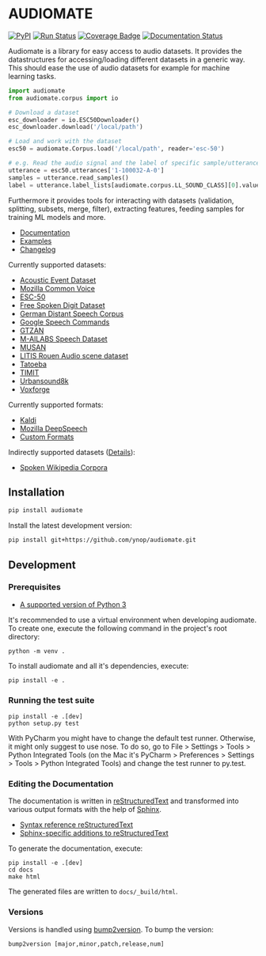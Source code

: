 # AUDIOMATE

[![PyPI](https://img.shields.io/pypi/v/audiomate.svg)](https://pypi.python.org/pypi/audiomate)
[![Run Status](https://api.shippable.com/projects/5a1d31821e6eda0700091230/badge?branch=master)](https://app.shippable.com/github/ynop/audiomate)
[![Coverage Badge](https://api.shippable.com/projects/5a1d31821e6eda0700091230/coverageBadge?branch=master)](https://app.shippable.com/github/ynop/audiomate)
[![Documentation Status](https://readthedocs.org/projects/audiomate/badge/?version=latest)](https://audiomate.readthedocs.io/en/latest/?badge=latest)

Audiomate is a library for easy access to audio datasets.
It provides the datastructures for accessing/loading different datasets in a generic way.
This should ease the use of audio datasets for example for machine learning tasks.

```python
import audiomate
from audiomate.corpus import io

# Download a dataset
esc_downloader = io.ESC50Downloader()
esc_downloader.download('/local/path')

# Load and work with the dataset
esc50 = audiomate.Corpus.load('/local/path', reader='esc-50')

# e.g. Read the audio signal and the label of specific sample/utterance
utterance = esc50.utterances['1-100032-A-0']
samples = utterance.read_samples()
label = utterance.label_lists[audiomate.corpus.LL_SOUND_CLASS][0].value
```

Furthermore it provides tools for interacting with datasets
(validation, splitting, subsets, merge, filter), extracting features,
feeding samples for training ML models and more.

* [Documentation](https://audiomate.readthedocs.io)   
* [Examples](https://github.com/ynop/audiomate/tree/master/examples)   
* [Changelog](https://audiomate.readthedocs.io/en/latest/notes/changelog.html)   

Currently supported datasets:
* [Acoustic Event Dataset](https://data.vision.ee.ethz.ch/cvl/ae_dataset/)
* [Mozilla Common Voice](https://voice.mozilla.org/)
* [ESC-50](https://github.com/karoldvl/ESC-50)
* [Free Spoken Digit Dataset](https://github.com/Jakobovski/free-spoken-digit-dataset)
* [German Distant Speech Corpus](https://www.inf.uni-hamburg.de/en/inst/ab/lt/resources/data/acoustic-models.html)
* [Google Speech Commands](https://research.googleblog.com/2017/08/launching-speech-commands-dataset.html)
* [GTZAN](https://marsyasweb.appspot.com/download/data_sets/)
* [M-AILABS Speech Dataset](http://www.m-ailabs.bayern/en/the-mailabs-speech-dataset/)
* [MUSAN](http://www.openslr.org/17/)
* [LITIS Rouen Audio scene dataset](https://sites.google.com/site/alainrakotomamonjy/home/audio-scene)
* [Tatoeba](https://tatoeba.org/)
* [TIMIT](https://github.com/philipperemy/timit)
* [Urbansound8k](http://urbansounddataset.weebly.com/urbansound8k.html)
* [Voxforge](http://www.voxforge.org/de)

Currently supported formats:
* [Kaldi](http://kaldi-asr.org/)
* [Mozilla DeepSpeech](https://github.com/mozilla/DeepSpeech)
* [Custom Formats](https://ynop.github.io/audiomate/documentation/formats.html)

Indirectly supported datasets ([Details](https://audiomate.readthedocs.io/en/v1.0.0/documentation/indirect_support.html)):
* [Spoken Wikipedia Corpora](https://nats.gitlab.io/swc/)

## Installation

```sh
pip install audiomate
```

Install the latest development version:

```sh
pip install git+https://github.com/ynop/audiomate.git
```

## Development

### Prerequisites

* [A supported version of Python 3](https://docs.python.org/devguide/index.html#status-of-python-branches)

It's recommended to use a virtual environment when developing audiomate.
To create one, execute the following command in the project's root directory:

```
python -m venv .
```

To install audiomate and all it's dependencies, execute:

```
pip install -e .
```

### Running the test suite

```
pip install -e .[dev]
python setup.py test
```

With PyCharm you might have to change the default test runner. Otherwise, it might only suggest to use nose. To do so, go to File > Settings > Tools > Python Integrated Tools (on the Mac it's PyCharm > Preferences > Settings > Tools > Python Integrated Tools) and change the test runner to py.test.

### Editing the Documentation

The documentation is written in [reStructuredText](http://docutils.sourceforge.net/rst.html) and transformed into various output formats with the help of [Sphinx](http://www.sphinx-doc.org/).

* [Syntax reference reStructuredText](http://docutils.sourceforge.net/docs/user/rst/quickref.html)
* [Sphinx-specific additions to reStructuredText](http://www.sphinx-doc.org/en/stable/markup/index.html)

To generate the documentation, execute:

```
pip install -e .[dev]
cd docs
make html
```

The generated files are written to `docs/_build/html`.

### Versions

Versions is handled using [bump2version](https://github.com/c4urself/bump2version). To bump the version:

```
bump2version [major,minor,patch,release,num]
```


